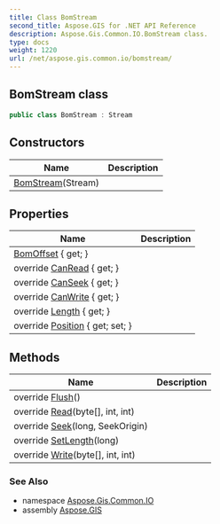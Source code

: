 ```yaml
---
title: Class BomStream
second_title: Aspose.GIS for .NET API Reference
description: Aspose.Gis.Common.IO.BomStream class. 
type: docs
weight: 1220
url: /net/aspose.gis.common.io/bomstream/
---
```

## BomStream class

```csharp
public class BomStream : Stream
```

## Constructors

| Name | Description |
| --- | --- |
| [BomStream](bomstream/)(Stream) |  |

## Properties

| Name | Description |
| --- | --- |
| [BomOffset](../../aspose.gis.common.io/bomstream/bomoffset/) { get; } |  |
| override [CanRead](../../aspose.gis.common.io/bomstream/canread/) { get; } |  |
| override [CanSeek](../../aspose.gis.common.io/bomstream/canseek/) { get; } |  |
| override [CanWrite](../../aspose.gis.common.io/bomstream/canwrite/) { get; } |  |
| override [Length](../../aspose.gis.common.io/bomstream/length/) { get; } |  |
| override [Position](../../aspose.gis.common.io/bomstream/position/) { get; set; } |  |

## Methods

| Name | Description |
| --- | --- |
| override [Flush](../../aspose.gis.common.io/bomstream/flush/)() |  |
| override [Read](../../aspose.gis.common.io/bomstream/read/)(byte[], int, int) |  |
| override [Seek](../../aspose.gis.common.io/bomstream/seek/)(long, SeekOrigin) |  |
| override [SetLength](../../aspose.gis.common.io/bomstream/setlength/)(long) |  |
| override [Write](../../aspose.gis.common.io/bomstream/write/)(byte[], int, int) |  |

### See Also

* namespace [Aspose.Gis.Common.IO](../../aspose.gis.common.io/)
* assembly [Aspose.GIS](../../)


